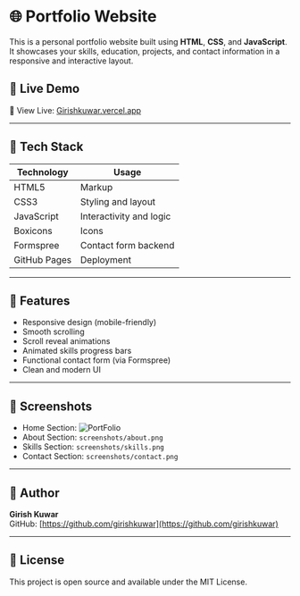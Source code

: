 # 🌐 Portfolio Website

This is a personal portfolio website built using **HTML**, **CSS**, and **JavaScript**. It showcases your skills, education, projects, and contact information in a responsive and interactive layout.

## 🚀 Live Demo

🔗 View Live: 
[Girishkuwar.vercel.app](https://girishkuwar.vercel.app/)

---

## 🧰 Tech Stack

| Technology     | Usage                          |
| -------------- | ------------------------------ |
| HTML5          | Markup                         |
| CSS3           | Styling and layout             |
| JavaScript     | Interactivity and logic        |
| Boxicons       | Icons                          |
| Formspree      | Contact form backend           |
| GitHub Pages   | Deployment                     |

---

## 📂 Features

- Responsive design (mobile-friendly)  
- Smooth scrolling  
- Scroll reveal animations  
- Animated skills progress bars  
- Functional contact form (via Formspree)  
- Clean and modern UI  

---

## 📸 Screenshots


- Home Section: ![PortFolio](https://i.postimg.cc/jqpM3MMZ/image.png) 
- About Section: `screenshots/about.png`  
- Skills Section: `screenshots/skills.png`  
- Contact Section: `screenshots/contact.png`

---

## 📢 Author

**Girish Kuwar**  
GitHub: [https://github.com/girishkuwar](https://github.com/girishkuwar)

---

## 📄 License

This project is open source and available under the MIT License.